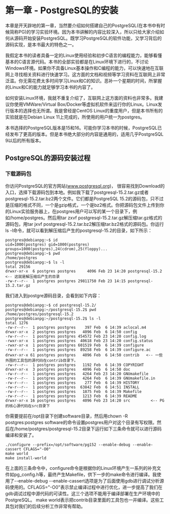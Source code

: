 # 第一章 - PostgreSQL的安装

本章是开天辟地的第一章，当然要介绍如何搭建自己的PostgreSQL(在本书中有时候简称PG)的学习实验环境。因为本书讲解的内容比较深入，所以只给大家介绍如何从源码开始安装PostgreSQL。既学习PostgreSQL的软件功能，又学习背后的源码实现，是本书最大的特色之一。

我假定本书的读者具备一定的Linux使用经验和初步C语言的编程能力，能够看懂基本的C语言源代码。本书的全部实验都是在Linux环境下进行的，不讨论Windows环境。如果你不具备Linux基本操作和C编程的能力，可以快速地在互联网上寻找相关资料进行快速学习。这方面的文档和视频等学习资料在互联网上非常泛滥。你无需花费太多时间学习Linux和C的知识。恶补一个星期的时间，所掌握的Linux和C的能力就足够学习本书的内容了。

如何安装Linux环境，我就不重复介绍了，互联网上这方面的资料也非常多。我建议你使用VMWare/Virtual Box/Docker等虚拟机软件来运行你的Linux。Linux发行版本的选择也无所谓。我是曾经是CentOS Linux的重度用户，但是本书所有的实验就是在Debian Linux 11上完成的，所使用的用户统一为postgres。

本书选择的PostgreSQL版本是15和16。可能你学习本书的时候，PostgreSQL已经发布了更高的版本。但是本书绝大部分的内容是通用的，适用几乎PostgreSQL 9以后的所有版本。

## PostgreSQL的源码安装过程

### 下载源码包
你访问PostgreSQL的官方网站(www.postgresql.org)，  很容易找到Download的入口，选择下载源码包到本地。例如我下载了postgresql-15.2.tar.gz或者postgresql-15.2.tar.bz2两个文件。它们都是PostgreSQL 15.2的源码包，只不过是压缩的格式不同，一个是gzip格式，一个是bz2格式。你把源码包文件上传到你的Linux实验服务器上，在postgres用户可以写的某一个目录下，例如/home/postgres。然后用tar zxvf postgresql-15.2.tar.gz解压缩tar.gz格式的源码包，用tar jxvf postgresql-15.2.tar.bz2解压缩tar.bz2格式的源码包。你运行ls -l命令，就可以看到解压缩后产生的postgresql-15.2的目录，如下所示：

```
postgres@debianpg:~$ id
uid=1000(postgres) gid=1000(postgres) groups=1000(postgres),24(cdrom),25(floppy)...
postgres@debianpg:~$ pwd
/home/postgres
postgres@debianpg:~$ ls -l
total 29156
drwxr-xr-x  6 postgres postgres     4096 Feb 23 14:20 postgresql-15.2   <-- 这就是解压缩后产生的目录
-rw-r--r--  1 postgres postgres 29811750 Feb 23 14:15 postgresql-15.2.tar.gz
```

我们进入到postgre源码目录，会看到如下内容：
```
postgres@debianpg:~$ cd postgresql-15.2/
postgres@debianpg:~/postgresql-15.2$ pwd
/home/postgres/postgresql-15.2
postgres@debianpg:~/postgresql-15.2$ ls -l
total 1276
-rw-r--r--  1 postgres postgres    397 Feb  6 14:39 aclocal.m4
drwxr-xr-x  2 postgres postgres   4096 Feb  6 14:50 config
-rw-r--r--  1 postgres postgres 454572 Feb 23 14:20 config.log
-rwxr-xr-x  1 postgres postgres  40618 Feb 23 14:20 config.status
-rwxr-xr-x  1 postgres postgres 601519 Feb  6 14:39 configure
-rw-r--r--  1 postgres postgres  89258 Feb  6 14:39 configure.ac
drwxr-xr-x 61 postgres postgres   4096 Feb  6 14:50 contrib   <-- 一些外围的工具包的源代码在contrib目录下。
-rw-r--r--  1 postgres postgres   1192 Feb  6 14:39 COPYRIGHT
drwxr-xr-x  3 postgres postgres   4096 Feb  6 14:50 doc
-rw-r--r--  1 postgres postgres   4264 Feb 23 14:20 GNUmakefile
-rw-r--r--  1 postgres postgres   4264 Feb  6 14:39 GNUmakefile.in
-rw-r--r--  1 postgres postgres    277 Feb  6 14:39 HISTORY
-rw-r--r--  1 postgres postgres  63842 Feb  6 14:51 INSTALL
-rw-r--r--  1 postgres postgres   1875 Feb  6 14:39 Makefile
-rw-r--r--  1 postgres postgres   1213 Feb  6 14:39 README
drwxr-xr-x 16 postgres postgres   4096 Feb 23 14:20 src         <-- PG的核心源代码在src目录下

```
你需要提前在/opt目录下创建software目录，然后用chown -R postgres:postgres software的命令设置postgres用户对这个目录有写权限。然后在/home/postgres/postgresql-15.2目录下运行如下三条命令就可以进行源码编译和安装了。
```
./configure --prefix=/opt/software/pg152 --enable-debug --enable-cassert CFLAGS="-O0"
make world
make install-world
```
在上面的三条命令中，configure命令是根据你的Linux环境产生一系列的补充文件如pg_config.h等，最终产生Makefile，供下一步的make命令进行编译。我使用了--enable-debug --enable-cassert选项是为了后面使用gdb进行调试分析源码使用的。CFLAGS="-O0"表示禁止编译过程中进行优化，进一步提高了我们在gdb调试过程中源代码的可读性。这三个选项不能用于编译部署在生产环境中的PostgreSQL。
make world表示把contrib目录里面的工具包也一并编译。这些工具包对我们的后续分析工作非常有帮助。

